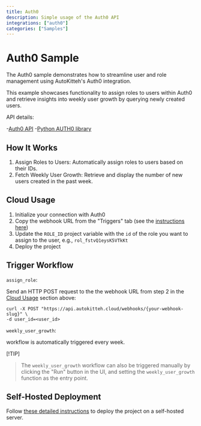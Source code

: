 ```yaml
---
title: Auth0
description: Simple usage of the Auth0 API
integrations: ["auth0"]
categories: ["Samples"]
---
```


# Auth0 Sample

The Auth0 sample demonstrates how to streamline user and role management using AutoKitteh's Auth0 integration.

This example showcases functionality to assign roles to users within Auth0 and retrieve insights into weekly user growth by querying newly created users.

API details:

-[Auth0 API](https://auth0-python.readthedocs.io/en/latest/readme_content.html)
-[Python AUTH0 library](https://github.com/auth0/auth0-python/blob/master/EXAMPLES.md#connections)

## How It Works

1. Assign Roles to Users: Automatically assign roles to users based on their IDs.
2. Fetch Weekly User Growth: Retrieve and display the number of new users created in the past week.

## Cloud Usage 

1. Initialize your connection with Auth0
2. Copy the webhook URL from the "Triggers" tab (see the [instructions here](https://docs.autokitteh.com/get_started/deployment#webhook-urls))
3. Update the `ROLE_ID` project variable with the `id` of the role you want to assign to the user, e.g., `rol_fstvQ1eysK5VTkKt`
4. Deploy the project

## Trigger Workflow

`assign_role`:

Send an HTTP POST request to the the webhook URL from step 2 in the [Cloud Usage](#cloud-usage) section above:

```shell
curl -X POST "https://api.autokitteh.cloud/webhooks/{your-webhook-slug}" \
-d user_id=<user_id>
```

`weekly_user_growth`:

workflow is automatically triggered every week.

[!TIP]
> The `weekly_user_growth` workflow can also be triggered manually by clicking the "Run" button in the UI, and setting the `weekly_user_growth` function as the entry point.

## Self-Hosted Deployment

Follow [these detailed instructions](https://docs.autokitteh.com/get_started/deployment) to deploy the project on a self-hosted server.

